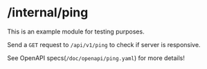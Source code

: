 # /internal/ping

This is an example module for testing purposes.

Send a `GET` request to `/api/v1/ping` to check if server is responsive.

See OpenAPI specs(`/doc/openapi/ping.yaml`) for more details!
